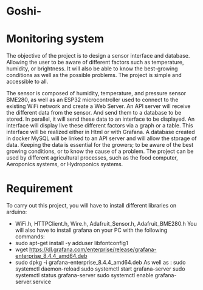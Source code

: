 # Goshi-
# Monitoring system


The objective of the project is to design a sensor interface and database. Allowing the user to be aware of different factors such as temperature, humidity, or brightness. It will also be able to know the best-growing conditions as well as the possible problems. The project is simple and accessible to all.  

The sensor is composed of humidity, temperature, and pressure sensor BME280, as well as an ESP32 microcontroller used to connect to the existing WiFi network and create a Web Server.
An API server will receive the different data from the sensor. And send them to a database to be stored. In parallel, it will send these data to an interface to be displayed. An interface will display live these different factors via a graph or a table. This interface will be realized either in Html or with Grafana. A database created in docker MySQL will be linked to an API server and will allow the storage of data. Keeping the data is essential for the growers; to be aware of the best growing conditions, or to know the cause of a problem. The project can be used by different agricultural processes, such as the food computer, Aeroponics systems, or Hydroponics systems.

# Requirement

To carry out this project, you will have to install different libraries on arduino: 
- WiFi.h, HTTPClient.h, Wire.h, Adafruit_Sensor.h, Adafruit_BME280.h 
You will also have to install grafana on your PC with the following commands: 
- sudo apt-get install -y adduser libfontconfig1
- wget https://dl.grafana.com/enterprise/release/grafana-enterprise_8.4.4_amd64.deb
- sudo dpkg -i grafana-enterprise_8.4.4_amd64.deb
As well as :
sudo systemctl daemon-reload
sudo systemctl start grafana-server
sudo systemctl status grafana-server
sudo systemctl enable grafana-server.service

